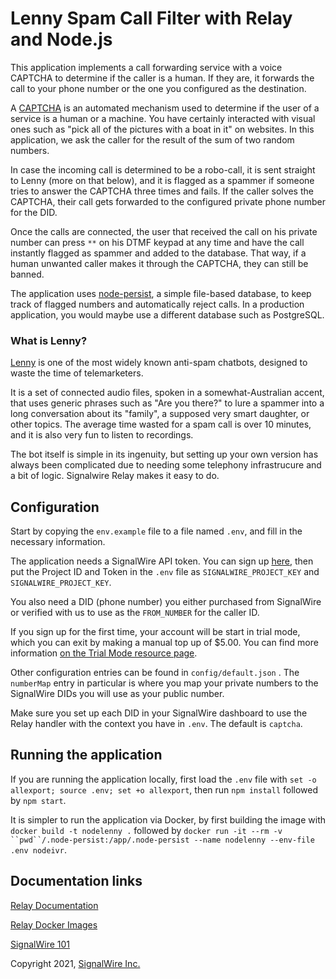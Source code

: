 # Lenny Spam Call Filter with Relay and Node.js

This application implements a call forwarding service with a voice CAPTCHA to determine if the caller is a human. If they are, it forwards the call to your phone number or the one you configured as the destination.

A [CAPTCHA](https://en.wikipedia.org/wiki/CAPTCHA) is an automated mechanism used to determine if the user of a service is a human or a machine. You have certainly interacted with visual ones such as "pick all of the pictures with a boat in it" on websites. In this application, we ask the caller for the result of the sum of two random numbers.

In case the incoming call is determined to be a robo-call, it is sent straight to Lenny (more on that below), and it is flagged as a spammer if someone tries to answer the CAPTCHA three times and fails. If the caller solves the CAPTCHA, their call gets forwarded to the configured private phone number for the DID.

Once the calls are connected, the user that received the call on his private number can press `**` on his DTMF keypad at any time and have the call instantly flagged as spammer and added to the database. That way, if a human unwanted caller makes it through the CAPTCHA, they can still be banned.

The application uses [node-persist](https://github.com/simonlast/node-persist), a simple file-based database, to keep track of flagged numbers and automatically reject calls. In a production application, you would maybe use a different database such as PostgreSQL.

### What is Lenny?

[Lenny](https://en.wikipedia.org/wiki/Lenny_(bot)) is one of the most widely known anti-spam chatbots, designed to waste the time of telemarketers.

It is a set of connected audio files, spoken in a somewhat-Australian accent, that uses generic phrases such as "Are you there?" to lure a spammer into a long conversation about its "family", a supposed very smart daughter, or other topics. The average time wasted for a spam call is over 10 minutes, and it is also very fun to listen to recordings.

The bot itself is simple in its ingenuity, but setting up your own version has always been complicated due to needing some telephony infrastrucure and a bit of logic. Signalwire Relay makes it easy to do.

## Configuration

Start by copying the `env.example` file to a file named `.env`, and fill in the necessary information.

The application needs a SignalWire API token. You can sign up [here](https://signalwire.com/signup), then put the Project ID and Token in the `.env` file as `SIGNALWIRE_PROJECT_KEY` and `SIGNALWIRE_PROJECT_KEY`.

You also need a DID (phone number) you either purchased from SignalWire or verified with us to use as the `FROM_NUMBER` for the caller ID.

If you sign up for the first time, your account will be start in trial mode, which you can exit by making a manual top up of $5.00. You can find more information [on the Trial Mode resource page](https://signalwire.com/resources/getting-started/trial-mode).

Other configuration entries can be found in `config/default.json` . The `numberMap` entry in particular is where you map your private numbers to the SignalWire DIDs you will use as your public number.

Make sure you set up each DID in your SignalWire dashboard to use the Relay handler with the context you have in `.env`. The default is `captcha`.

## Running the application

If you are running the application locally, first load  the `.env` file with `set -o allexport; source .env; set +o allexport`, then run `npm install` followed by `npm start`.

It is simpler to run the application via Docker, by first building the image with `docker build -t nodelenny .` followed by `docker run -it --rm -v ``pwd``/.node-persist:/app/.node-persist --name nodelenny --env-file .env nodeivr`.

## Documentation links

[Relay Documentation](https://docs.signalwire.com/topics/relay/#relay-documentation)

[Relay Docker Images](https://github.com/signalwire/signalwire-relay-docker)

[SignalWire 101](https://signalwire.com/resources/getting-started/signalwire-101)

Copyright 2021, [SignalWire Inc.](https://signalwire.com)